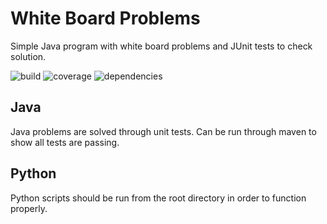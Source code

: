 # White Board Problems #
Simple Java program with white board problems and JUnit tests to check solution.

![build](https://img.shields.io/badge/build-passing-brightgreen.svg)
![coverage](https://img.shields.io/badge/code%20coverage-100.0%25-brightgreen.svg)
![dependencies](https://img.shields.io/badge/dependencie-none-blue.svg)

## Java
Java problems are solved through unit tests. Can be run through maven to show all tests are passing.

## Python
Python scripts should be run from the root directory in order to function properly.
